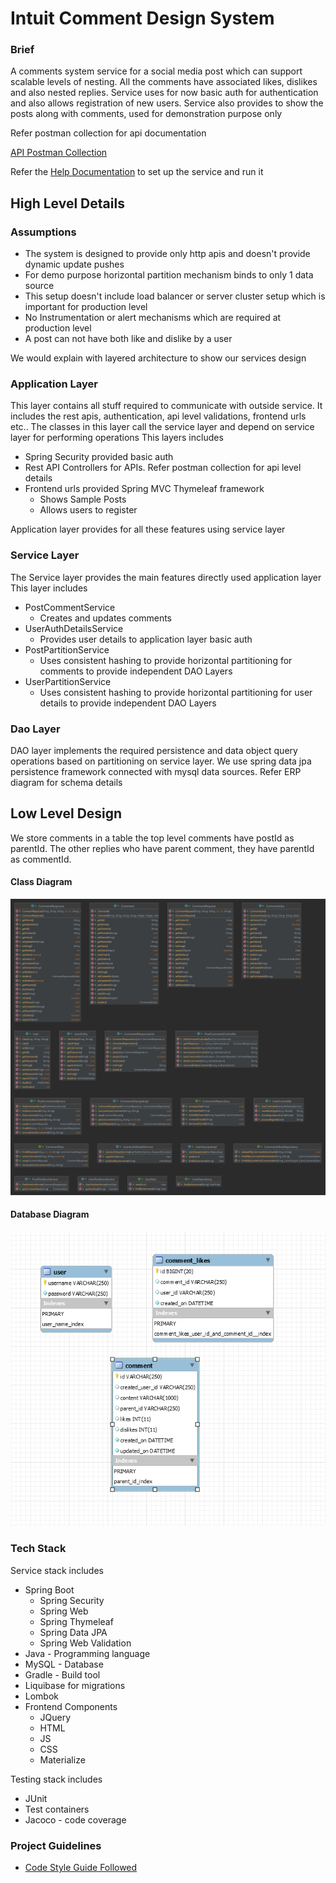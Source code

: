 # Intuit Comment Design System

### Brief

A comments system service for a social media post which can support scalable levels
of nesting. All the comments have associated likes, dislikes and also nested replies.
 Service uses for now basic auth for authentication and also allows registration of new users.
Service also provides to show the posts along with comments, used for demonstration purpose only

Refer postman collection for api documentation 

[API Postman Collection](./artifacts/Inuit%20Comment%20Design%20System.postman_collection.json)

Refer the [Help Documentation](./HELP.md) to set up the service and run it

## High Level Details

### Assumptions
 - The system is designed to provide only http apis and doesn't provide dynamic update pushes
 - For demo purpose horizontal partition mechanism binds to only 1 data source
 - This setup doesn't include load balancer or server cluster setup which is important for production level
 - No Instrumentation or alert mechanisms which are required at production level
 - A post can not have both like and dislike by a user

We would explain with layered architecture to show our services design

### Application Layer
This layer contains all stuff required to communicate with outside service. 
It includes the rest apis, authentication, api level validations, frontend urls etc..
The classes in this layer call the service layer and depend on service layer for performing operations
This layers includes
 - Spring Security provided basic auth
 - Rest API Controllers for APIs. Refer postman collection for api level details
 - Frontend urls provided Spring MVC Thymeleaf framework
   - Shows Sample Posts
   - Allows users to register
 
Application layer provides for all these features using service layer

### Service Layer
The Service layer provides the main features directly used application layer
This layer includes
* PostCommentService
  * Creates and updates comments
* UserAuthDetailsService
  * Provides user details to application layer basic auth
* PostPartitionService
  * Uses consistent hashing to provide horizontal partitioning for comments to provide independent DAO Layers
* UserPartitionService
   * Uses consistent hashing to provide horizontal partitioning for user details to provide independent DAO Layers

### Dao Layer
DAO layer implements the required persistence and data object query operations based on partitioning on service layer. We use
 spring data jpa persistence framework connected with mysql data sources. Refer ERP diagram for schema details


## Low Level Design

We store comments in a table the top level comments have postId as parentId.
The other replies who have parent comment, they have parentId as commentId.

#### Class Diagram

![Not Loading](./artifacts/classDiagram.png?raw=true)

#### Database Diagram

![Not Loading](./artifacts/dbSchemaDiagram.PNG?raw=true)


### Tech Stack
 Service stack includes
 - Spring Boot
   - Spring Security
   - Spring Web
   - Spring Thymeleaf
   - Spring Data JPA
   - Spring Web Validation
 - Java - Programming language
 - MySQL - Database
 - Gradle - Build tool
 - Liquibase for migrations
 - Lombok
 - Frontend Components 
   - JQuery 
   - HTML
   - JS
   - CSS
   - Materialize
 
 Testing stack includes
 - JUnit
 - Test containers
 - Jacoco - code coverage

### Project Guidelines
- [Code Style Guide Followed](https://google.github.io/styleguide/javaguide.html)




